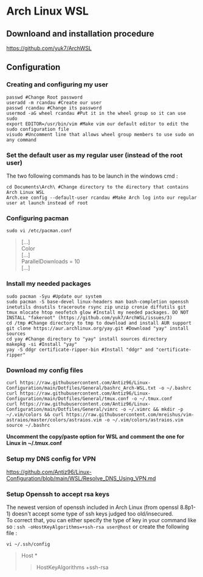 # Arch Linux WSL

## Downloand and installation procedure

https://github.com/yuk7/ArchWSL

## Configuration

### Creating and configuring my user

```
passwd #Change Root password
useradd -m rcandau #Create our user
passwd rcandau #Change its password
usermod -aG wheel rcandau #Put it in the wheel group so it can use sudo
export EDITOR=/usr/bin/vim #Make vim our default editor to edit the sudo configuration file
visudo #Uncomment line that allows wheel group members to use sudo on any command
```
  
### Set the default user as my regular user (instead of the root user)

The two following commands has to be launch in the windows cmd :  

```
cd Documents\Arch\ #Change directory to the directory that contains Arch Linux WSL
Arch.exe config --default-user rcandau #Make Arch log into our regular user at launch instead of root
```

### Configuring pacman

```
sudo vi /etc/pacman.conf
```
> [...]  
> Color  
> [...]  
> ParallelDownloads = 10  
> [...]  

### Install my needed packages

```
sudo pacman -Syu #Update our system
sudo pacman -S base-devel linux-headers man bash-completion openssh inetutils dnsutils traceroute rsync zip unzip cronie diffutils git tmux mlocate htop neofetch glow #Install my needed packages. DO NOT INSTALL "fakeroot" (https://github.com/yuk7/ArchWSL/issues/3)
cd /tmp #Change directory to tmp to download and install AUR support
git clone https://aur.archlinux.org/yay.git #Download "yay" install sources
cd yay #Change directory to "yay" install sources directory
makepkg -si #Install "yay"
yay -S ddgr certificate-ripper-bin #Install "ddgr" and "certificate-ripper"
```
  
### Download my config files
  
```
curl https://raw.githubusercontent.com/Antiz96/Linux-Configuration/main/Dotfiles/General/bashrc_Arch-WSL.txt -o ~/.bashrc
curl https://raw.githubusercontent.com/Antiz96/Linux-Configuration/main/Dotfiles/General/tmux.conf -o ~/.tmux.conf
curl https://raw.githubusercontent.com/Antiz96/Linux-Configuration/main/Dotfiles/General/vimrc -o ~/.vimrc && mkdir -p ~/.vim/colors && curl https://raw.githubusercontent.com/mreishus/vim-astraios/master/colors/astraios.vim -o ~/.vim/colors/astraios.vim
source ~/.bashrc
```

**Uncomment the copy/paste option for WSL and comment the one for Linux in ~/.tmux.conf**
  
### Setup my DNS config for VPN
  
https://github.com/Antiz96/Linux-Configuration/blob/main/WSL/Resolve_DNS_Using_VPN.md
  
### Setup Openssh to accept rsa keys

The newest version of openssh included in Arch Linux (from openssl 8.8p1-1) doesn't accept some type of ssh keys judged too old/insecured.  
To correct that, you can either specify the type of key in your command like so : `ssh -oHostKeyAlgorithms=+ssh-rsa user@host` or create the following file :

```
vi ~/.ssh/config
```
> Host *
> >  HostKeyAlgorithms +ssh-rsa
